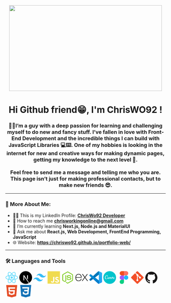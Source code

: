 <div id="header" align="center">
        <img src="https://media.giphy.com/media/zOvBKUUEERdNm/giphy.gif" width="480" height="270">
        <h1 align="center">Hi Github friend😁, I'm ChrisWO92 !</h1>
        <h3 align="center">
            👨‍💻I’m a guy with a deep passion for learning and challenging myself to do new and fancy stuff. I’ve fallen in love with Front-End Development and the incredible things I can build with JavaScript Libraries 💻⌨️. One of my hobbies is looking in the internet for new and creative ways for making dynamic pages, getting my knowledge to the next level 🚀.<br><br>
            Feel free to send me a message and telling me who you are. This page isn’t just for making professional contacts, but to make new friends 😎.
        </h3>
    </div>

---
### 💬 More About Me:

- 👨‍💻 This is my LinkedIn Profile: **[ChrisWo92 Developer](https://www.linkedin.com/in/cristian-pineda-developer/)**
- 📨 How to reach me **chrisworkingonline@gmail.com**
- 🌱 I’m currently learning **Next.js, Node.js and MaterialUI**
- 💬 Ask me about **React.js, Web Development, FrontEnd Programming, JavaScript**
- 🌐 Website: **https://chriswo92.github.io/portfolio-web/**

---
<div align="left">
    <h3>🛠 Languages and Tools</h3>
    <div>
        <img src="https://github.com/devicons/devicon/blob/master/icons/react/react-original.svg" alt="React" width="40" height="40" title="React">
        <img src="https://github.com/devicons/devicon/blob/master/icons/nextjs/nextjs-original.svg" alt="Next" width="40" height="40" title="Next">
        <img src="https://github.com/devicons/devicon/blob/master/icons/tailwindcss/tailwindcss-plain.svg" alt="Tailwind" width="40" height="40" title="Tailwind">
        <img src="https://github.com/devicons/devicon/blob/master/icons/javascript/javascript-plain.svg" alt="JavaScript" width="40" height="40" title="JavaScript">
        <img src="https://github.com/devicons/devicon/blob/master/icons/nodejs/nodejs-plain.svg" alt="Node" width="40" height="40" title="Node">
        <img src="https://github.com/devicons/devicon/blob/master/icons/express/express-original.svg" alt="Express" width="40" height="40" title="Express">
        <img src="https://github.com/devicons/devicon/blob/master/icons/vscode/vscode-original.svg" alt="VSCode" width="40" height="40" title="VSCode">
        <img src="https://github.com/devicons/devicon/blob/master/icons/canva/canva-original.svg" alt="Canva" width="40" height="40" title="Canva">
        <img src="https://github.com/devicons/devicon/blob/master/icons/figma/figma-original.svg" alt="Figma" width="40" height="40" title="Figma">
        <img src="https://github.com/devicons/devicon/blob/master/icons/git/git-plain.svg" alt="Git" width="40" height="40" title="Git">
        <img src="https://github.com/devicons/devicon/blob/master/icons/github/github-original.svg" alt="GitHub" width="40" height="40" title="GitHub">
        <img src="https://github.com/devicons/devicon/blob/master/icons/html5/html5-plain.svg" alt="HTML" width="40" height="40" title="HTML">
        <img src="https://github.com/devicons/devicon/blob/master/icons/css3/css3-plain.svg" alt="CSS" width="40" height="40" title="CSS">
    </div>
</div>
